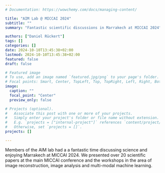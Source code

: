```yaml
---
# Documentation: https://wowchemy.com/docs/managing-content/

title: "AIM Lab @ MICCAI 2024"
subtitle: ""
summary: "Fantastic scientific discussions in Marrakech at MICCAI 2024"

authors: ["Daniel Rückert"]
tags: []
categories: []
date: 2024-10-10T13:45:38+02:00
lastmod: 2024-10-10T13:45:38+02:00
featured: false
draft: false

# Featured image
# To use, add an image named `featured.jpg/png` to your page's folder.
# Focal points: Smart, Center, TopLeft, Top, TopRight, Left, Right, BottomLeft, Bottom, BottomRight.
image:
  caption: ""
  focal_point: "Center"
  preview_only: false

# Projects (optional).
#   Associate this post with one or more of your projects.
#   Simply enter your project's folder or file name without extension.
#   E.g. `projects = ["internal-project"]` references `content/project/deep-learning/index.md`.
#   Otherwise, set `projects = []`.
projects: []

---
```


Members of the AIM lab had a a fantastic time discussing science and enjoying Marrakech at MICCAI 2024. We presented over 20 scientific papers at the main MICCAI conference and the workshops in the area of image reconstruction, image analysis and multi-modal machine learning.
